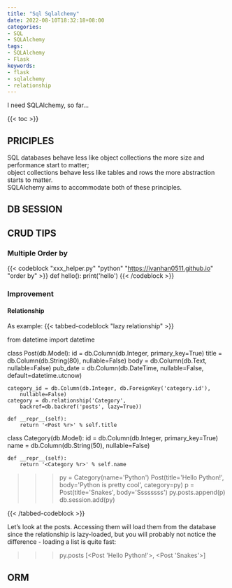 ```yaml
---
title: "Sql Sqlalchemy"
date: 2022-08-10T18:32:18+08:00
categories:
- SQL
- SQLAlchemy
tags:
- SQLAlchemy
- Flask
keywords:
- flask
- sqlalchemy
- relationship
---
```


I need SQLAlchemy, so far...

<!--more-->

{{< toc >}}

## PRICIPLES

SQL databases behave less like object collections the more size and performance start to matter;  
object collections behave less like tables and rows the more abstraction starts to matter.  
SQLAlchemy aims to accommodate both of these principles.




## DB SESSION


## CRUD TIPS

### Multiple Order by

{{< codeblock "xxx_helper.py" "python" "https://ivanhan0511.github.io" "order by" >}}
def hello():
    print('hello')
{{< /codeblock >}}




### Improvement

#### Relationship

As example:
{{< tabbed-codeblock "lazy relationship" >}}
<!-- tab Model -->
from datetime import datetime


class Post(db.Model):
    id = db.Column(db.Integer, primary_key=True)
    title = db.Column(db.String(80), nullable=False)
    body = db.Column(db.Text, nullable=False)
    pub_date = db.Column(db.DateTime, nullable=False,
        default=datetime.utcnow)

    category_id = db.Column(db.Integer, db.ForeignKey('category.id'),
        nullable=False)
    category = db.relationship('Category',
        backref=db.backref('posts', lazy=True))

    def __repr__(self):
        return '<Post %r>' % self.title


class Category(db.Model):
    id = db.Column(db.Integer, primary_key=True)
    name = db.Column(db.String(50), nullable=False)

    def __repr__(self):
        return '<Category %r>' % self.name
<!-- endtab -->

<!-- tab app -->
>>> py = Category(name='Python')
>>> Post(title='Hello Python!', body='Python is pretty cool', category=py)
>>> p = Post(title='Snakes', body='Ssssssss')
>>> py.posts.append(p)
>>> db.session.add(py)
<!-- endtab -->
{{< /tabbed-codeblock >}}

Let’s look at the posts. Accessing them will load them from the database since the relationship is lazy-loaded, 
    but you will probably not notice the difference - loading a list is quite fast:


>>> py.posts
[<Post 'Hello Python!'>, <Post 'Snakes'>]


## ORM




